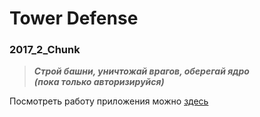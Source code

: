 # Tower Defense
### 2017_2_Chunk

> ***Строй башни, уничтожай врагов, оберегай ядро<br>
> (пока только авторизируйся)***

Посмотреть работу приложения можно [здесь](https://tower-defense.herokuapp.com/)
